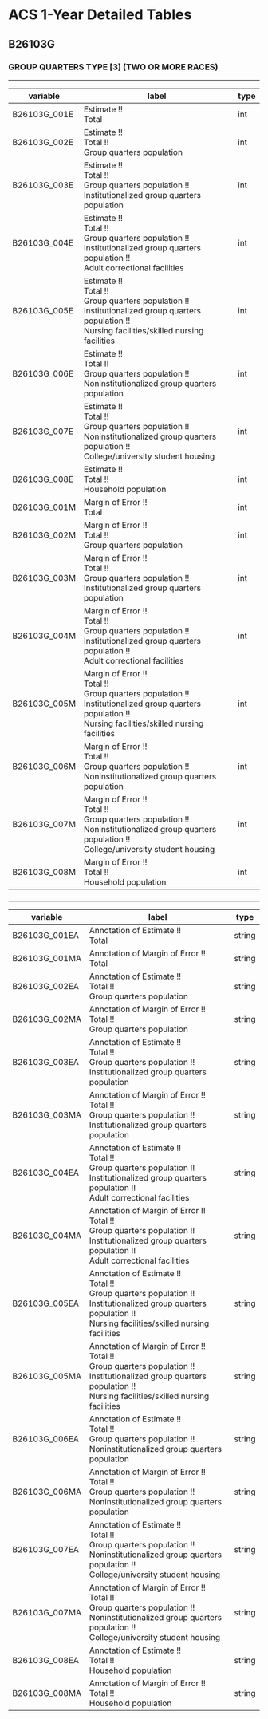 # ACS 1-Year Detailed Tables

## B26103G

### GROUP QUARTERS TYPE [3] (TWO OR MORE RACES)

___

| variable | label | type |
| ----- | ----- | ----- |
| B26103G_001E | Estimate !!<br>Total | int |
| B26103G_002E | Estimate !!<br>Total !!<br>Group quarters population | int |
| B26103G_003E | Estimate !!<br>Total !!<br>Group quarters population !!<br>Institutionalized group quarters population | int |
| B26103G_004E | Estimate !!<br>Total !!<br>Group quarters population !!<br>Institutionalized group quarters population !!<br>Adult correctional facilities | int |
| B26103G_005E | Estimate !!<br>Total !!<br>Group quarters population !!<br>Institutionalized group quarters population !!<br>Nursing facilities/skilled nursing facilities | int |
| B26103G_006E | Estimate !!<br>Total !!<br>Group quarters population !!<br>Noninstitutionalized group quarters population | int |
| B26103G_007E | Estimate !!<br>Total !!<br>Group quarters population !!<br>Noninstitutionalized group quarters population !!<br>College/university student housing | int |
| B26103G_008E | Estimate !!<br>Total !!<br>Household population | int |
| B26103G_001M | Margin of Error !!<br>Total | int |
| B26103G_002M | Margin of Error !!<br>Total !!<br>Group quarters population | int |
| B26103G_003M | Margin of Error !!<br>Total !!<br>Group quarters population !!<br>Institutionalized group quarters population | int |
| B26103G_004M | Margin of Error !!<br>Total !!<br>Group quarters population !!<br>Institutionalized group quarters population !!<br>Adult correctional facilities | int |
| B26103G_005M | Margin of Error !!<br>Total !!<br>Group quarters population !!<br>Institutionalized group quarters population !!<br>Nursing facilities/skilled nursing facilities | int |
| B26103G_006M | Margin of Error !!<br>Total !!<br>Group quarters population !!<br>Noninstitutionalized group quarters population | int |
| B26103G_007M | Margin of Error !!<br>Total !!<br>Group quarters population !!<br>Noninstitutionalized group quarters population !!<br>College/university student housing | int |
| B26103G_008M | Margin of Error !!<br>Total !!<br>Household population | int |
### 

___

| variable | label | type |
| ----- | ----- | ----- |
| B26103G_001EA | Annotation of Estimate !!<br>Total | string |
| B26103G_001MA | Annotation of Margin of Error !!<br>Total | string |
| B26103G_002EA | Annotation of Estimate !!<br>Total !!<br>Group quarters population | string |
| B26103G_002MA | Annotation of Margin of Error !!<br>Total !!<br>Group quarters population | string |
| B26103G_003EA | Annotation of Estimate !!<br>Total !!<br>Group quarters population !!<br>Institutionalized group quarters population | string |
| B26103G_003MA | Annotation of Margin of Error !!<br>Total !!<br>Group quarters population !!<br>Institutionalized group quarters population | string |
| B26103G_004EA | Annotation of Estimate !!<br>Total !!<br>Group quarters population !!<br>Institutionalized group quarters population !!<br>Adult correctional facilities | string |
| B26103G_004MA | Annotation of Margin of Error !!<br>Total !!<br>Group quarters population !!<br>Institutionalized group quarters population !!<br>Adult correctional facilities | string |
| B26103G_005EA | Annotation of Estimate !!<br>Total !!<br>Group quarters population !!<br>Institutionalized group quarters population !!<br>Nursing facilities/skilled nursing facilities | string |
| B26103G_005MA | Annotation of Margin of Error !!<br>Total !!<br>Group quarters population !!<br>Institutionalized group quarters population !!<br>Nursing facilities/skilled nursing facilities | string |
| B26103G_006EA | Annotation of Estimate !!<br>Total !!<br>Group quarters population !!<br>Noninstitutionalized group quarters population | string |
| B26103G_006MA | Annotation of Margin of Error !!<br>Total !!<br>Group quarters population !!<br>Noninstitutionalized group quarters population | string |
| B26103G_007EA | Annotation of Estimate !!<br>Total !!<br>Group quarters population !!<br>Noninstitutionalized group quarters population !!<br>College/university student housing | string |
| B26103G_007MA | Annotation of Margin of Error !!<br>Total !!<br>Group quarters population !!<br>Noninstitutionalized group quarters population !!<br>College/university student housing | string |
| B26103G_008EA | Annotation of Estimate !!<br>Total !!<br>Household population | string |
| B26103G_008MA | Annotation of Margin of Error !!<br>Total !!<br>Household population | string |

